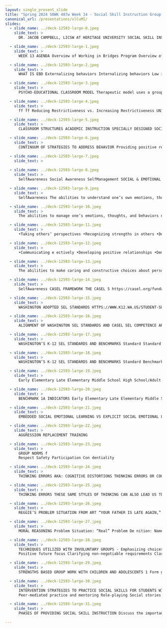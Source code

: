 ```yaml
---
layout: single_present_slide
title: "Spring 2024 SOWK 487w Week 14 - Social Skill Instruction Group with with Youth in Schools"
canonical_url: /presentations/xlCuMI/
slides:
  - slide_name: ../deck-12593-large-0.jpeg
    slide_text: >
      DR. JACOB CAMPBELL, LICSW AT HERITAGE UNIVERSITY SOCIAL SKILL INSTRUCTION Group with Youth in Schoos Spring 2024 Week 14 SOWK 487w

  - slide_name: ../deck-12593-large-1.jpeg
    slide_text: >
      WEEK 13 AGENDA Overview of Working in Bridges Program Overview of SEL Implementation of ART Moral Reasoning Ideas for Working with Adolescents and Social Skills

  - slide_name: ../deck-12593-large-2.jpeg
    slide_text: >
      WHAT IS EBD Externalizing behaviors Internalizing behaviors Low incidence disorders EBD IS QUALIFIED AS AN “EMOTIONAL DISTURBANCE” AS A CONDITION EXHIBITING ONE OR MORE SPECIFIC EMOTIONAL AND/OR BEHAVIORAL DIFFICULTIES OVER A LONG PERIOD OF TIME AND TO A MARKED DEGREE, WHICH ADVERSELY AFFECTS EDUCATIONAL PERFORMANCE.

  - slide_name: ../deck-12593-large-3.jpeg
    slide_text: >
      PSYCHO-EDUCATIONAL CLASSROOM MODEL Therapeutic model uses a group milieu Focused on helping students understand behavior, how it impacts them, and developing strategies for changing behaviors

  - slide_name: ../deck-12593-large-4.jpeg
    slide_text: >
      ff ff Reducing Restrictiveness vs. Increasing Restrictiveness UNIQUE ASPECTS OF THIS CLASSROOM - High ratio of sta to students Special training for sta A variety of schedule options are provided to meet the students individualized needs Focus on managing and addressing behaviors inside of the Bridges Classroom as much as possible to keep kids in school. Coordination of outside services and providers for students. Inclusion of a social worker and mental health perspective in educational process

  - slide_name: ../deck-12593-large-5.jpeg
    slide_text: >
      CLASSROOM STRUCTURES ACADEMIC INSTRUCTION SPECIALLY DESIGNED SOCIAL SKILL INSTRUCTION TRACKING BEHAVIOR GROUP WORK PROGRESSIVE LEVEL SYSTEM TOKEN ECONOMY POSITIVE REINFORCEMENT

  - slide_name: ../deck-12593-large-6.jpeg
    slide_text: >
      CONTINUUM OF STRATEGIES TO ADDRESS BEHAVIOR Providing positive reinforcement Planned ignoring Proximity control Reteaching Coming back to the group Loss of privileges Positive notes home and reporting problems ADDRESSING BEHAVIORS IN THE CLASSROOM Changes in schedule Tasks and expectations not going away Finding plans to keep them in school Coordinating with outside services ADDRESSING THE BEHAVIOR THROUGH ADMINISTRATIVE DISCIPLINE

  - slide_name: ../deck-12593-large-7.jpeg
    slide_text: >
      
  - slide_name: ../deck-12593-large-8.jpeg
    slide_text: >
      SelfAwareness Social Awareness SelfManagement SOCIAL & EMOTIONAL LEARNING Responsible Decision Making CASEL FRAMEWORK THE CASEL 5 Relationship Skills Collaborative for Academic, Social, and Emotional Learning (CASEL),

  - slide_name: ../deck-12593-large-9.jpeg
    slide_text: >
      SelfAwareness The abilities to understand one’s own emotions, thoughts, and values and how they influence behavior across contexts SelfManagement •Integrating personal and social identities SOCIAL & EMOTIONAL LEARNING Social Awareness Responsible Decision Making •Identifying personal, cultural, and linguistic assets •Identifying one’s emotions •Demonstrating honesty and integrity •Linking feelings, values, and thoughts Relationship Skills •Examining prejudices and biases •Experiencing self-e cacy •Having a growth mindset •Developing interests and a sense of purpose ffi https://casel.org/fundamentals-of-sel/what-is-the-casel-framework/ Collaborative for Academic, Social, and Emotional Learning (CASEL),

  - slide_name: ../deck-12593-large-10.jpeg
    slide_text: >
      The abilities to manage one’s emotions, thoughts, and behaviors effectively in different situations and to Selfachieve goals and Awareness aspirations Social Awareness •Managing one’s emotions SelfManagement SOCIAL & EMOTIONAL LEARNING Relationship Skills https://casel.org/fundamentals-of-sel/what-is-the-casel-framework/ •Identifying and using stress management strategies •Exhibiting self-discipline and selfmotivation •Setting personal and collective goals Responsible Decision Making •Using planning and organizational skills •Showing the courage to take initiative •Demonstrating personal and collective agency Collaborative for Academic, Social, and Emotional Learning (CASEL),

  - slide_name: ../deck-12593-large-11.jpeg
    slide_text: >
      •Taking others’ perspectives •Recognizing strengths in others •Demonstrating empathy and compassion •Showing concern for the feelings of others •Understanding and expressing gratitude •Identifying diverse social norms, including unjust ones •Recognizing situational demands and opportunities •Understanding the in uences of organizations and systems on behavior fl https://casel.org/fundamentals-of-sel/what-is-the-casel-framework/ SelfAwareness SelfManagement SOCIAL & EMOTIONAL LEARNING Responsible Social Decision Awareness The abilities to understand the Making perspectives of and empathize with others, including those Relationship from diverse backgrounds, Skills cultures, and contexts Collaborative for Academic, Social, and Emotional Learning (CASEL),

  - slide_name: ../deck-12593-large-12.jpeg
    slide_text: >
      •Communicating e ectively •Developing positive relationships •Demonstrating cultural competency •Practicing teamwork and collaborative problem-solving •Resolving con icts constructively •Resisting negative social pressure •Showing leadership in groups •Seeking or o ering support and help when needed •Standing up for the rights of others ff fl ff https://casel.org/fundamentals-of-sel/what-is-the-casel-framework/ The abilities to establish and Selfmaintain healthy Selfand supportiveAwareness Management relationships and to effectively SOCIAL & navigate settings EMOTIONAL LEARNING with diverse Responsible Social individuals and Decision Awareness groups Making Relationship Skills Collaborative for Academic, Social, and Emotional Learning (CASEL),

  - slide_name: ../deck-12593-large-13.jpeg
    slide_text: >
      The abilities to make caring and constructive choices about personal behavior and social interactions across diverse Selfsituations SelfAwareness Management Social Awareness SOCIAL & EMOTIONAL LEARNING •Learning how to make a reasoned judgment after analyzing information, data, and facts •Identifying solutions for personal and social problems •Anticipating and evaluating the consequences of one’s actions Responsible Decision Making Relationship Skills https://casel.org/fundamentals-of-sel/what-is-the-casel-framework/ fl •Demonstrating curiosity and openmindedness •Recognizing how critical thinking skills are useful both inside and outside of school •Re ecting on one’s role to promote personal, family, and community wellbeing •Evaluating personal, interpersonal, community, and institutional impacts Collaborative for Academic, Social, and Emotional Learning (CASEL),

  - slide_name: ../deck-12593-large-14.jpeg
    slide_text: >
      SelfAwareness CASEL FRAMEWORK THE CASEL 5 https://casel.org/fundamentals-of-sel/what-is-the-casel-framework/ Social Awareness SelfManagement SOCIAL & EMOTIONAL LEARNING Responsible Decision Making Relationship Skills Collaborative for Academic, Social, and Emotional Learning (CASEL),

  - slide_name: ../deck-12593-large-15.jpeg
    slide_text: >
      WASHINGTON ADOPTED SEL STANDARDS HTTPS://WWW.K12.WA.US/STUDENT-SUCCESS/RESOURCES-SUBJECT-AREA/SOCIAL-EMOTIONAL-LEARNING-SEL

  - slide_name: ../deck-12593-large-16.jpeg
    slide_text: >
      ALIGNMENT OF WASHINGTON SEL STANDARDS AND CASEL SEL COMPETENCE AREAS SelfAwareness WASHINGTON STATE STANDARDS SelfSelf-E cacy Management Social Awareness Social Social Management Engagement SocialAwareness SelfManagement CASEL 5 FRAMEWORK Responsible Decision Making Strong Alignment Relationship Skills Limited Alignment Social Awareness No Alignment fi ffi https://ospi.k12.wa.us/sites/default/ les/2023-02/wa-sel-alignment-508-1.pdf

  - slide_name: ../deck-12593-large-17.jpeg
    slide_text: >
      WASHINGTON’S K-12 SEL STANDARDS AND BENCHMARKS Standard Standard 2—Self-Management: Individual can regulate emotions, thoughts, and behaviors. ffi fl Standard 3—Self-E cacy: Individual can motivate themselves, persevere, and see themselves as capable. Benchmark Benchmark 1A: Demonstrates awareness and understanding of one’s own emotions and emotions’ in uence on behavior. Benchmark 1B: Demonstrates awareness of personal and collective identity encompassing strengths, areas for growth, aspirations, and cultural and linguistic assets. Benchmark 1C: Demonstrates self-awareness and understanding of external in uences, e.g., culture, family, school, and community resources and supports. Benchmark 2A: Demonstrates the skills to manage one’s emotions, thoughts, impulses, and stress in constructive ways. Benchmark 2B: Demonstrates responsible decision-making and problem-solving skills. Benchmark 3A: Demonstrates the skills to set, monitor, adapt, persevere, achieve, and evaluate goals. Benchmark 3B: Demonstrates problem-solving skills to engage responsibly in a variety of situations. Benchmark 3C: Demonstrate awareness and ability to speak on behalf of personal rights and advocacy. fl Standard 1—Self-Awareness: Individual can identify their emotions, personal assets, areas for growth, and potential external resources and supports. FOR SELF

  - slide_name: ../deck-12593-large-18.jpeg
    slide_text: >
      WASHINGTON’S K-12 SEL STANDARDS AND BENCHMARKS Standard Benchmark Standard 4—Social Awareness: Individual can take the perspective of and empathize with others from diverse backgrounds and cultures. Benchmark 4A: Demonstrates awareness of other people’s emotions, perspectives, cultures, languages, histories, identities, and abilities. fl Standard 6—Social Engagement: Individual can consider others and show a desire to contribute to the wellbeing of school and community. Benchmark 4B: Demonstrates an awareness and respect for similarities and di erences among community, cultural and social groups. Benchmark 4C: Demonstrates an understanding of the variation within and across cultures. Benchmark 5A: Demonstrates a range of communication and social skills to interact e ectively with others. Benchmark 5B: Demonstrates the ability to identify and take steps to resolve interpersonal con icts in constructive ways. Benchmark 5C: Demonstrates the ability to engage in respectful and healthy relationships with individuals of diverse perspectives, cultures, language, history, identity, and ability. Benchmark 6A: Demonstrates a sense of school and community responsibility. Benchmark 6B: Demonstrates the ability to work with others to set, monitor, adapt, achieve, and evaluate goals. Benchmark 6C: Contributes productively to one’s school, workplace, and community. ff Standard 5—Social Management: Individual can make safe and constructive choices about personal behavior and social interactions. ff FOR SOCIAL

  - slide_name: ../deck-12593-large-19.jpeg
    slide_text: >
      Early Elementary Late Elementary Middle School High School/Adult With adult assistance, I can I can use self-re ection to I can explain the di erent I can analyze how and why an recognize, identify, and name determine if my emotions and intensities of my emotions and emotion can trigger behaviors my emotions, feelings, and feelings are proportional to feelings. in di erent contexts. thoughts. the situation. I can identify and describe CAN IDENTIFY THEIR EMOTIONS, INDIVIDUALS With adult assistance, I can I can identify emotions and physical symptoms and ASSETS, AREAS FOR GROWTH, AND I can evaluate the impact that PERSONAL recognize how di erent feelings that contribute to or thoughts related to my EXTERNAL RESOURCES AND SUPPORTS. focusing intensely on my POTENTIAL emotions, feelings, and detract from my ability to solve emotions and feelings (e.g., emotions has on me. thoughts feel in my body. problems. hot, shoulders tight). I can examine possible I can identify thoughts that are I can demonstrate the ability to With adult assistance, I can outcomes associated with caused by emotions and analyze the e ectiveness of verbally express my emotions di erent ways of Environmental and Instructional feelings and how these actions I take to deal with my or feelings. communicating emotions and Condition for Learning: thoughts a ect my actions. emotions and feelings. Benchmark 1A—Demonstrates feelings. Provide students with nurturing awareness and understanding of I can demonstrate the ability to settings, curriculum or content, one’s own emotions and emotions’ analyze, critically think about, I can adjust my thoughts to and opportunities to practice in uence on behavior. With adult assistance, I can I can take a moment to re ect and understand the attitudes I re ect a growth mindset understanding when their own describe the di erence on whether I am using a xed hold that contribute to my meeting a goal or emotions. between a xed and a growth or growth mindset in my development of a xed or experiencing challenges in my mindset. interactions with others. growth mindset while dealing life. with challenges or meeting goals. fl fi ff fi ff fl ff ff fi ff ff fl fl ff STANDARD 1: SELF-AWARENESS

  - slide_name: ../deck-12593-large-20.jpeg
    slide_text: >
      BENCHMARK 1A INDICATORS Early Elementary Late Elementary Middle School With adult assistance, I can I can use self-re ection to I can explain the di erent recognize, identify, and name determine if my emotions and intensities of my emotions and my emotions, feelings, and feelings are proportional to feelings. thoughts. the situation. I can identify and describe With adult assistance, I can I can identify emotions and physical symptoms and recognize how di erent feelings that contribute to or thoughts related to my emotions, feelings, and detract from my ability to solve emotions and feelings (e.g., thoughts feel in my body. problems. hot, shoulders tight). I can examine possible I can identify thoughts that are With adult assistance, I can outcomes associated with caused by emotions and verbally express my emotions di erent ways of feelings and how these or feelings. communicating emotions and thoughts a ect my actions. feelings. High School/Adult I can analyze how and why an emotion can trigger behaviors in di erent contexts. I can evaluate the impact that focusing intensely on my emotions has on me. I can demonstrate the ability to analyze the e ectiveness of actions I take to deal with my emotions and feelings. fl fi ff fi ff fl ff ff fi ff ff fl ff I can demonstrate the ability to analyze, critically think about, I can adjust my thoughts to With adult assistance, I can I can take a moment to re ect and understand the attitudes I re ect a growth mindset when describe the di erence on whether I am using a xed hold that contribute to my meeting a goal or between a xed and a growth or growth mindset in my development of a xed or experiencing challenges in my mindset. interactions with others. growth mindset while dealing life. with challenges or meeting goals.

  - slide_name: ../deck-12593-large-21.jpeg
    slide_text: >
      EMBEDDED SOCIAL EMOTIONAL LEARNING VS EXPLICIT SOCIAL EMOTIONAL LEARNING

  - slide_name: ../deck-12593-large-22.jpeg
    slide_text: >
      AGGRESSION REPLACEMENT TRAINING

  - slide_name: ../deck-12593-large-23.jpeg
    slide_text: >
      GROUP NORMS f
      Respect Safety Participation Con dentiality

  - slide_name: ../deck-12593-large-24.jpeg
    slide_text: >
      THINKING ERRORS AKA: COGNITIVE DISTORTIONS THINKING ERRORS OR COGNITIVE DISTORTIONS LEAD US TO TROUBLE WHEN WE USE THEM TO MAKE SENSE OF OUR POOR CHOICES AND ANTISOCIAL BEHAVIOR. WE ALSO END UP WITH CONSEQUENCES THAT WE DO NOT LIKE. Self-centered Thinking: Thinking about only your own needs or interests, not caring about others. One example is saying “If I lie to people, it is nobody’s business but mine.” Assuming the Worst: Acting as if the worst outcome in a situation is the only possible outcome. Thinking people are out to get you. One example is saying, “I might as well lie, people won’t believe me if I tell the truth.” Blaming Others: Not accepting responsibility for your choices and consequences. Making it seem like someone forced you to act how you did. Saying someone else is responsible. One example is saying, “People make me lie when they ask too many questions.” Minimizing/mislabeling: Thinking Errors or Cognitive Distortions lead us to trouble when we use them to make sense of our poor choices and antisocial behavior. We also end up with consequences that we do not like.

  - slide_name: ../deck-12593-large-25.jpeg
    slide_text: >
      THINKING ERRORS THESE SAME STYLES OF THINKING CAN ALSO LEAD US TO POSITIVE DECISIONS. AKA: COGNITIVE DISTORTIONS Style of Thinking Self-Centered Thinking Assuming the Worst Blaming Others fl Minimizing/mislabeling Positive/Pro-social Okay Because I am not going to rob a bank with you You are using Thinking Ahead to stay because I don’t want to get in trouble. You do out of a situation that may lead to whatever you want. trouble. If I drink and drive, I will die. You are using Thinking Ahead and may save your own life. If there weren’t so many drug dealers in my If it is a factual statement, then you neighborhood, it would be a safer place to are not trying to blame someone else. live. It is no big deal to get a u shot, the needle just hurts for a second. You are using a Reminder to help to calm yourself down.

  - slide_name: ../deck-12593-large-26.jpeg
    slide_text: >
      REGGIE’S PROBLEM SITUATION FROM ART “YOUR FATHER IS LATE AGAIN,” REGGIE’S MOTHER TELLS REGGIE ONE NIGHT AS HE SITS DOWN TO DINNER. REGGIE KNOWS WHY; HE PASSED HIS FATHER’S CAR ON THE WAY HOME FROM SCHOOL. IT WAS PARKED OUTSIDE THE MIDTOWN BAR AND GRILL. REGGIE’S MOTHER AND FATHER HAD ARGUED MANY TIMES ABOUT HIS FATHER’S STOPPING OFF AT THE BAR ON HIS WAY HOME FROM WORK. AFTER THEIR LAST ARGUMENT, HIS FATHER HAD PROMISED HE WOULD NEVER DO IT AGAIN. “I WONDER WHY YOUR FATHER IS LATE,” REGGIE’S MOTHER SAYS. “DO YOU THINK I SHOULD TRUST WHAT HE SAID ABOUT NOT DRINKING ANY MORE? DO YOU THINK HE STOPPED OFF AT THE BAR AGAIN?” REGGIE’S MOTHER ASKS HIM. WHAT SHOULD REGGIE SAY OR DO?

  - slide_name: ../deck-12593-large-27.jpeg
    slide_text: >
      MORAL REASONING Problem Situation: “Real” Problem De nition: Name fi Group Decision Reggies Problem 1 2 3 4 5

  - slide_name: ../deck-12593-large-28.jpeg
    slide_text: >
      TECHNIQUES UTILIZED WITH INVOLUNTARY GROUPS - Emphasizing choices already made Emphasize choice Limited, clear requirements Clarifying roles Avoid emphasis on blamin
      Positive future focus Clarifying non-negotiable requirements Clarifying rights and limitations Rewarding acknowledging responsibility (Rooney & Chovanec, 2017)

  - slide_name: ../deck-12593-large-29.jpeg
    slide_text: >
      STRENGTHS BASED GROUP WORK WITH CHILDREN AND ADOLESCENTS 1 Form groups based on member felt needs and wants, not diagnoses 2 Structure groups to welcome the whole person, not just the troubled parts 3 Integrate verbal and nonverbal activities 4 Decentralize authority and turn control over to group members 5 Develop alliances with relevant other people 6 Maintain a dual focus on individual change and social reform 7 Understand and respect group development as a key to promoting change ff (Maleko , 2017)

  - slide_name: ../deck-12593-large-30.jpeg
    slide_text: >
      INTERVENTION STRATEGIES TO PRACTICE SOCIAL SKILLS FOR STUDENTS WITH EBD
      Peer-mediated practice and mentoring Role-playing Social stories Video modeling (Kumm et al., 2021)

  - slide_name: ../deck-12593-large-31.jpeg
    slide_text: >
      PHASES OF PROVIDING SOCIAL SKILL INSTRUCTION Discuss the importance of social skills PHASE1: PRE-SOCIAL SKILL PRACTICE STRATEGIES Identify and de ne targeted social skills Model appropriate social behavior PHASE 2: PRACTICE PHASE 3: POST-PRACTICE fi (Kumm et al., 2021, p. 100) Implement social skills practice strategies Monitor Data analysis Maintain, intensify, or fade the social skill practice strategies

---
```

